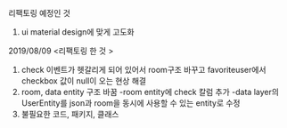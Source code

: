 
리팩토링 예정인 것 
1. ui material design에 맞게 고도화

2019/08/09 
<리팩토링 한 것 >
1. check 이벤트가 헷갈리게 되어 있어서 room구조 바꾸고 favoriteuser에서 checkbox 값이 null이 오는 현상 해결
2. room, data entity 구조 바꿈 
  -room entity에 check 칼럼 추가 
  -data layer의 UserEntity를 json과 room을 동시에 사용할 수 있는 entity로 수정
3. 불필요한 코드, 패키지, 클래스 
